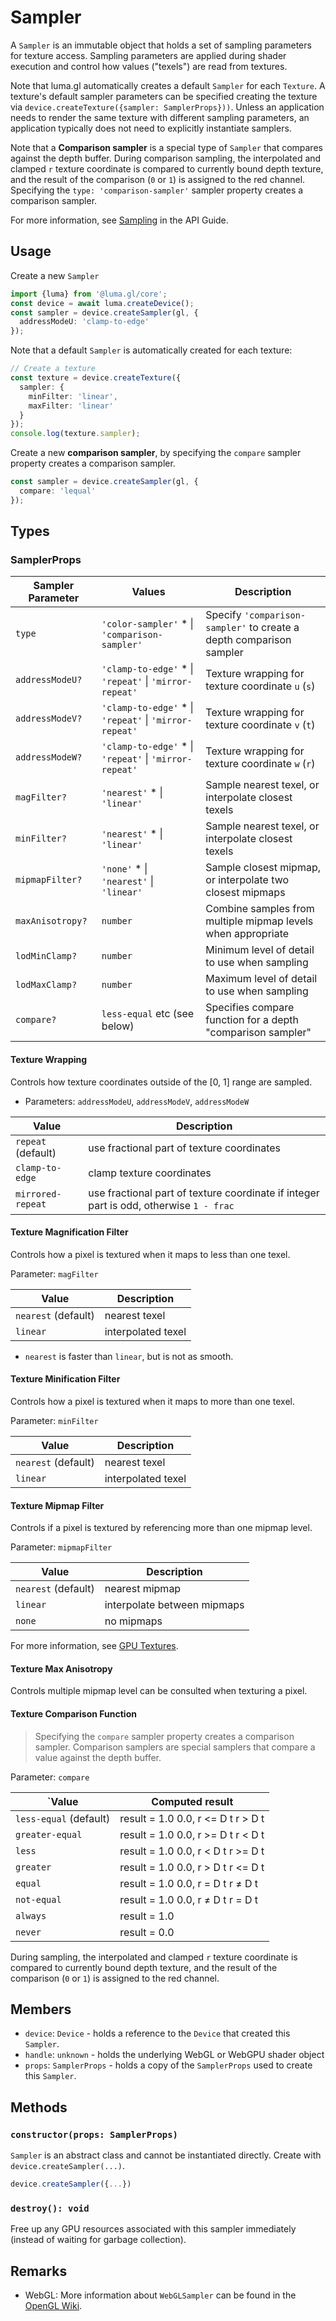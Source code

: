 # Sampler

A `Sampler` is an immutable object that holds a set of sampling parameters for texture access.
Sampling parameters are applied during shader execution and control how values ("texels")
are read from textures.

Note that luma.gl automatically creates a default `Sampler` for each `Texture`.
A texture's default sampler parameters can be specified creating the texture via `device.createTexture({sampler: SamplerProps}))`.
Unless an application needs to render the same texture with different sampling parameters,
an application typically does not need to explicitly instantiate samplers.

Note that a **Comparison sampler** is a special type of `Sampler` that compares against the depth buffer.
During comparison sampling, the interpolated and clamped `r` texture coordinate is compared to currently bound depth texture,
and the result of the comparison (`0` or `1`) is assigned to the red channel.
Specifying the `type: 'comparison-sampler'` sampler property creates a comparison sampler.

For more information, see [Sampling](/docs/api-guide/gpu/gpu-textures#sampling) in the API Guide.

## Usage

Create a new `Sampler`

```typescript
import {luma} from '@luma.gl/core';
const device = await luma.createDevice();
const sampler = device.createSampler(gl, {
  addressModeU: 'clamp-to-edge'
});
```

Note that a default `Sampler` is automatically created for each texture:

```typescript
// Create a texture
const texture = device.createTexture({
  sampler: {
    minFilter: 'linear',
    maxFilter: 'linear'
  }
});
console.log(texture.sampler);
```

Create a new **comparison sampler**, by specifying the `compare` sampler property creates a comparison sampler.

```typescript
const sampler = device.createSampler(gl, {
  compare: 'lequal'
});
```

## Types

### SamplerProps

| Sampler Parameter | Values                                                  | Description                                                         |
| ----------------- | ------------------------------------------------------- | ------------------------------------------------------------------- |
| `type`            | `'color-sampler'` \* \| `'comparison-sampler'`          | Specify `'comparison-sampler'` to create a depth comparison sampler |
| `addressModeU?`   | `'clamp-to-edge'` \* \| `'repeat'` \| `'mirror-repeat'` | Texture wrapping for texture coordinate `u` (`s`)                   |
| `addressModeV?`   | `'clamp-to-edge'` \* \| `'repeat'` \| `'mirror-repeat'` | Texture wrapping for texture coordinate `v` (`t`)                   |
| `addressModeW?`   | `'clamp-to-edge'` \* \| `'repeat'` \| `'mirror-repeat'` | Texture wrapping for texture coordinate `w` (`r`)                   |
| `magFilter?`      | `'nearest'` \* \| `'linear'`                            | Sample nearest texel, or interpolate closest texels                 |
| `minFilter?`      | `'nearest'` \* \| `'linear'`                            | Sample nearest texel, or interpolate closest texels                 |
| `mipmapFilter?`   | `'none'` \* \| `'nearest'` \| `'linear'`                | Sample closest mipmap, or interpolate two closest mipmaps           |
| `maxAnisotropy?`  | `number`                                                | Combine samples from multiple mipmap levels when appropriate        |
| `lodMinClamp?`    | `number`                                                | Minimum level of detail to use when sampling                        |
| `lodMaxClamp?`    | `number`                                                | Maximum level of detail to use when sampling                        |
| `compare?`        | `less-equal` etc (see below)                            | Specifies compare function for a depth "comparison sampler"         |

#### Texture Wrapping

Controls how texture coordinates outside of the [0, 1] range are sampled.

- Parameters: `addressModeU`, `addressModeV`, `addressModeW`

| Value              | Description                                                                            |
| ------------------ | -------------------------------------------------------------------------------------- |
| `repeat` (default) | use fractional part of texture coordinates                                             |
| `clamp-to-edge`    | clamp texture coordinates                                                              |
| `mirrored-repeat`  | use fractional part of texture coordinate if integer part is odd, otherwise `1 - frac` |

#### Texture Magnification Filter

Controls how a pixel is textured when it maps to less than one texel.

Parameter: `magFilter`

| Value               | Description        |
| ------------------- | ------------------ |
| `nearest` (default) | nearest texel      |
| `linear`            | interpolated texel |

- `nearest` is faster than `linear`, but is not as smooth.

#### Texture Minification Filter

Controls how a pixel is textured when it maps to more than one texel.

Parameter: `minFilter`

| Value               | Description        |
| ------------------- | ------------------ |
| `nearest` (default) | nearest texel      |
| `linear`            | interpolated texel |

#### Texture Mipmap Filter

Controls if a pixel is textured by referencing more than one mipmap level.

Parameter: `mipmapFilter`

| Value               | Description                 |
| ------------------- | --------------------------- |
| `nearest` (default) | nearest mipmap              |
| `linear`            | interpolate between mipmaps |
| `none`              | no mipmaps                  |

For more information, see [GPU Textures](/docs/api-guide/gpu/gpu-textures#mipmaps).

#### Texture Max Anisotropy

Controls multiple mipmap level can be consulted when texturing a pixel.

#### Texture Comparison Function

> Specifying the `compare` sampler property creates a comparison sampler.
> Comparison samplers are special samplers that compare a value against the depth buffer.

Parameter: `compare`

| `Value                 | Computed result                      |
| ---------------------- | ------------------------------------ |
| `less-equal` (default) | result = 1.0 0.0, r \<\= D t r > D t |
| `greater-equal`        | result = 1.0 0.0, r \>\= D t r < D t |
| `less`                 | result = 1.0 0.0, r < D t r \>\= D t |
| `greater`              | result = 1.0 0.0, r > D t r \<\= D t |
| `equal`                | result = 1.0 0.0, r = D t r ≠ D t    |
| `not-equal`            | result = 1.0 0.0, r ≠ D t r = D t    |
| `always`               | result = 1.0                         |
| `never`                | result = 0.0                         |

During sampling, the interpolated and clamped `r` texture coordinate is compared to currently bound depth texture,
and the result of the comparison (`0` or `1`) is assigned to the red channel.

## Members

- `device`: `Device` - holds a reference to the `Device` that created this `Sampler`.
- `handle`: `unknown` - holds the underlying WebGL or WebGPU shader object
- `props`: `SamplerProps` - holds a copy of the `SamplerProps` used to create this `Sampler`.

## Methods

### `constructor(props: SamplerProps)`

`Sampler` is an abstract class and cannot be instantiated directly. Create with `device.createSampler(...)`.

```typescript
device.createSampler({...})
```

### `destroy(): void`

Free up any GPU resources associated with this sampler immediately (instead of waiting for garbage collection).


## Remarks

- WebGL: More information about `WebGLSampler` can be found in the [OpenGL Wiki](https://www.khronos.org/opengl/wiki/Sampler_Object).
